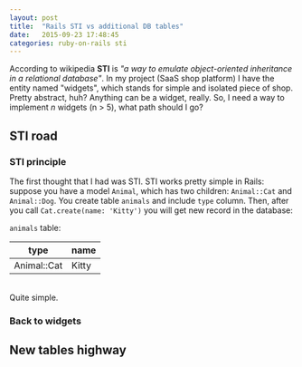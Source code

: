```yaml
---
layout: post
title:  "Rails STI vs additional DB tables"
date:   2015-09-23 17:48:45
categories: ruby-on-rails sti
---
```

According to wikipedia **STI** is _"a way to emulate object-oriented inheritance in a relational database"_. In my project (SaaS shop platform) I have the entity named "widgets", which stands for simple and isolated piece of shop. Pretty abstract, huh? Anything can be a widget, really. So, I need a way to implement _n_ widgets (n > 5), what path should I go?

## STI road

### STI principle

The first thought that I had was STI. STI works pretty simple in Rails: suppose you have a model `Animal`, which has two children: `Animal::Cat` and `Animal::Dog`. You create table `animals` and include `type` column. Then, after you call `Cat.create(name: 'Kitty')` you will get new record in the database:

`animals` table:

| type        | name  |
| ----------- | ----- |
| Animal::Cat | Kitty |

<br/>
Quite simple.

### Back to widgets

## New tables highway
